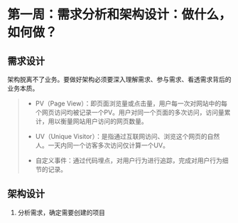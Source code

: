 # 第一周：需求分析和架构设计：做什么，如何做？


## 需求设计

架构脱离不了业务。要做好架构必须要深入理解需求、参与需求、看透需求背后的业务本质。

> - PV（Page View）：即页面浏览量或点击量，用户每一次对网站中的每个网页访问均被记录一个PV。用户对同一个页面的多次访问，访问量累计，用以衡量网站用户访问的网页数量。
>
> - UV（Unique Visitor）：是指通过互联网访问、浏览这个网页的自然人。一天内同一个访客多次访问仅计算一个UV。
>
> - 自定义事件：通过代码埋点，对用户行为进行追踪，完成对用户行为细节的记录。


## 架构设计

1. 分析需求，确定需要创建的项目

